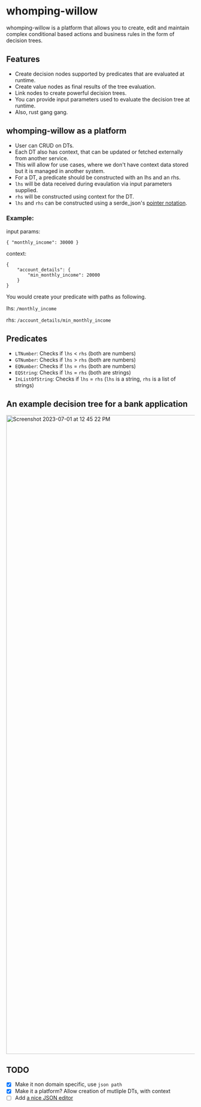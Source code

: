 # whomping-willow

whomping-willow is a platform that allows you to create, edit and maintain complex conditional based actions and business rules in the form of decision trees.

## Features
- Create decision nodes supported by predicates that are evaluated at runtime.
- Create value nodes as final results of the tree evaluation.
- Link nodes to create powerful decision trees.
- You can provide input parameters used to evaluate the decision tree at runtime.
- Also, rust gang gang.

## whomping-willow as a platform
- User can CRUD on DTs.
- Each DT also has context, that can be updated or fetched externally from another service.
- This will allow for use cases, where we don't have context data stored but it is managed in another system.
- For a DT, a predicate should be constructed with an lhs and an rhs.
- `lhs` will be data received during evaulation via input parameters supplied.
- `rhs` will be constructed using context for the DT.
- `lhs` and `rhs` can be constructed using a serde_json's [pointer notation](https://docs.rs/serde_json/1.0.93/serde_json/enum.Value.html#method.pointer).
### Example: 
  input params: 
  ```
  { "monthly_income": 30000 }
  ``` 
  context: 
  ```
  {
	  "account_details": {
		  "min_monthly_income": 20000
	  }
  }
  ```
 You would create your predicate with paths as following.

 lhs: `/monthly_income`

 rhs: `/account_details/min_monthly_income`

## Predicates
- `LTNumber`: Checks if `lhs` < `rhs` (both are numbers)
- `GTNumber`: Checks if `lhs` > `rhs` (both are numbers)
- `EQNumber`: Checks if `lhs` = `rhs` (both are numbers)
- `EQString`: Checks if `lhs` = `rhs` (both are strings)
- `InListOfString`: Checks if `lhs` = `rhs` (`lhs` is a string, `rhs` is a list of strings)

## An example decision tree for a bank application
<img width="1703" alt="Screenshot 2023-07-01 at 12 45 22 PM" src="https://github.com/prithvianilk/whomping-willow/assets/56789402/b49229a0-1f0a-4293-ad36-c8d57cf464a6">

## TODO
- [x] Make it non domain specific, use `json path`
- [x] Make it a platform? Allow creation of mutliple DTs, with context
- [ ] Add [a nice JSON editor](https://sujinleeme.github.io/react-json-editor/)
